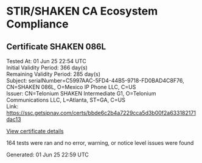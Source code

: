 # STIR/SHAKEN CA Ecosystem Compliance

## Certificate SHAKEN 086L

Tested At: 01 Jun 25 22:54 UTC\
Initial Validity Period: 366 day(s)\
Remaining Validity Period: 285 day(s)\
Subject: serialNumber=C5997AAC-5FD4-44B5-9718-FD0BAD4C8F76, CN=SHAKEN 086L, O=Mexico IP Phone LLC, C=US\
Issuer: CN=Telonium SHAKEN Intermediate G1, O=Telonium Communications LLC, L=Atlanta, ST=GA, C=US\
Link: https://ssc.getsipnav.com/certs/bbde6c2b4a7229cca5d3b00f2a633182171dac13

[View certificate details](https://x509.io/?cert=MIIDKTCCAs6gAwIBAgIQJXqVIOMyc%2BSHDwHOfdvSZTAKBggqhkjOPQQDAjB8MQswCQYDVQQGEwJVUzELMAkGA1UECAwCR0ExEDAOBgNVBAcMB0F0bGFudGExJDAiBgNVBAoMG1RlbG9uaXVtIENvbW11bmljYXRpb25zIExMQzEoMCYGA1UEAwwfVGVsb25pdW0gU0hBS0VOIEludGVybWVkaWF0ZSBHMTAeFw0yNTAzMTMxNDM5MzNaFw0yNjAzMTMxNDQwMzNaMHAxCzAJBgNVBAYTAlVTMRwwGgYDVQQKExNNZXhpY28gSVAgUGhvbmUgTExDMRQwEgYDVQQDEwtTSEFLRU4gMDg2TDEtMCsGA1UEBRMkQzU5OTdBQUMtNUZENC00NEI1LTk3MTgtRkQwQkFENEM4Rjc2MFkwEwYHKoZIzj0CAQYIKoZIzj0DAQcDQgAEfRpGCD7zeJ4eYVtcIgeSygN08VtFfJftGqoB%2FUELrV6K%2Fbr%2BjoWMYqsi126vTrknxIntDXI7K93QEngObBVxs6OCATwwggE4MA4GA1UdDwEB%2FwQEAwIHgDAMBgNVHRMBAf8EAjAAMB0GA1UdDgQWBBSTpPoLrND6vb8pno7MdvkVHgELDDAfBgNVHSMEGDAWgBSqJLv%2FFHVAeS2Hb%2BgNQXfKu82IsDAXBgNVHSAEEDAOMAwGCmCGSAGG%2FwkBAQQwgaYGA1UdHwSBnjCBmzCBmKA6oDiGNmh0dHBzOi8vYXV0aGVudGljYXRlLWFwaS5pY29uZWN0aXYuY29tL2Rvd25sb2FkL3YxL2NybKJapFgwVjEUMBIGA1UEBxMLQnJpZGdld2F0ZXIxCzAJBgNVBAgTAk5KMRMwEQYDVQQDEwpTVEktUEEgQ1JMMQswCQYDVQQGEwJVUzEPMA0GA1UEChMGU1RJLVBBMBYGCCsGAQUFBwEaBAowCKAGFgQwODZMMAoGCCqGSM49BAMCA0kAMEYCIQC4JZAXRj4kSxUdawQpymTsZTBJhDyFkMRNTZEIju%2Fm1QIhAMkBphV8ia1nXuMdMSja1EASJrvGXWzCga%2F4VwvUCG9K)

164 tests were ran and no error, warning, or notice level issues were found


Generated: 01 Jun 25 22:59 UTC